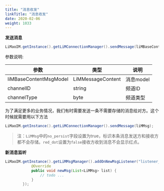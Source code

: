 ```yaml
---
title: "消息收发"
linkTitle: "消息收发"
date: 2020-02-06
weight: 1033
---
```


**发送消息**
```java
LiMaoIM.getInstance().getLiMConnectionManager().sendMessage(liMBaseContentMsgModel, channelID, channelType);
```

参数说明:

| 参数                   | 类型              | 说明      |
| ---------------------- | ----------------- | --------- |
| liMBaseContentMsgModel | LiMMessageContent | 消息model |
| channelID              | string            | 频道ID    |
| channelType            | byte              | 频道类型  |

为了满足更多的业务情况，我们有时需要发送一条不需要存储的消息给对方。这个时候就需要用以下方法
```java
LiMaoIM.getInstance().getLiMConnectionManager().sendMessage(liMMsg);
```
>注：`LiMMsg`中的`no_persist`字段设置为true，标识本条消息发送方和接收方都不会存储。`red_dot`设置为`false`接收方收到消息不会显示红点。


**新消息监听**
```java
LiMaoIM.getInstance().getLiMMsgManager().addOnNewMsgListener("listener_key", new INewMsgListener() {
            @Override
            public void newMsg(List<LiMMsg> list) {
                // todo ...
            }
        });
```
